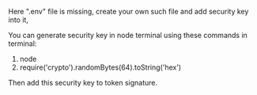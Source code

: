 Here ".env" file is missing, create your own such file and add security key into it,

You can generate security key in node terminal using these commands in terminal:
1. node
2. require('crypto').randomBytes(64).toString('hex')

Then add this security key to token signature.
